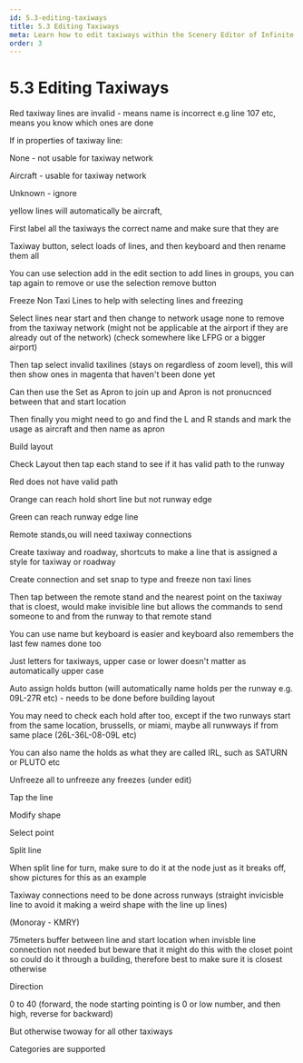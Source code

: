 ```yaml
---
id: 5.3-editing-taxiways
title: 5.3 Editing Taxiways
meta: Learn how to edit taxiways within the Scenery Editor of Infinite Flight.
order: 3
---
```




# 5.3 Editing Taxiways



Red taxiway lines are invalid - means name is incorrect e.g line 107 etc, means you know which ones are done



If in properties of taxiway line:

None - not usable for taxiway network

Aircraft - usable for taxiway network

Unknown - ignore

yellow lines will automatically be aircraft, 



First label all the taxiways the correct name and make sure that they are 





Taxiway button, select loads of lines, and then keyboard and then rename them all



You can use selection add in the edit section to add lines in groups, you can tap again to remove or use the selection remove button



Freeze Non Taxi Lines to help with selecting lines and freezing 



Select lines near start and then change to network usage none to remove from the taxiway network (might not be applicable at the airport if they are already out of the network) (check somewhere like LFPG or a bigger airport)



Then tap select invalid taxilines (stays on regardless of zoom level), this will then show ones in magenta that haven't been done yet



Can then use the Set as Apron to join up and Apron is not pronucnced between that and start location



Then finally you might need to go and find the L and R stands and mark the usage as aircraft and then name as apron





Build layout

Check Layout then tap each stand to see if it has valid path to the runway



Red does not have valid path 

Orange can reach hold short line but not runway edge

Green can reach runway edge line



Remote stands,ou will need taxiway connections



Create taxiway and roadway, shortcuts to make a line that is assigned a style for taxiway or roadway

Create connection  and set snap to type and freeze non taxi lines

Then tap between the remote stand and the nearest point on the taxiway that is cloest, would make invisible line but allows the commands to send someone to and from the runway to that remote stand



You can use name but keyboard is easier and keyboard also remembers the last few names done too

Just letters for taxiways, upper case or lower doesn't matter as automatically upper case 



Auto assign holds button (will automatically name holds per the runway e.g. 09L-27R etc) - needs to be done before building layout

You may need to check each hold after too, except if the two runways start from the same location, brussells, or miami, maybe all runwways if from same place (26L-36L-08-09L etc)



You can also name the holds as what they are called IRL, such as SATURN or PLUTO etc



Unfreeze all to unfreeze any freezes (under edit)



Tap the line

Modify shape

Select point

Split line



When split line for turn, make sure to do it at the node just as it breaks off, show pictures for this as an example



Taxiway connections need to be done across runways (straight invicisble line to avoid it making a weird shape with the line up lines)

(Monoray - KMRY)



75meters buffer between line and start location when invisble line connection not needed but beware that it might do this with the closet point so could do it through a building, therefore best to make sure it is closest otherwise



Direction



0 to 40 (forward, the node starting pointing is 0 or low number, and then high, reverse for backward)

But otherwise twoway for all other taxiways

Categories are supported
